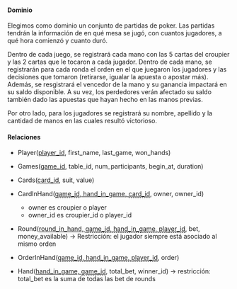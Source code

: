 #### Dominio

Elegimos como dominio un conjunto de partidas de poker. Las partidas tendrán la información de en qué mesa se jugó, con cuantos jugadores, a qué hora comienzó y cuanto duró.

Dentro de cada juego, se registrará cada mano con las 5 cartas del croupier y las 2 cartas que le tocaron a cada jugador. Dentro de cada mano, se registrarán para cada ronda el orden en el que juegaron los jugadores y las decisiones que tomaron (retirarse, igualar la apuesta o apostar más). Además, se resgistrará el vencedor de la mano y su ganancia impactará en su saldo disponible. A su vez, los perdedores verán afectado su saldo también dado las apuestas que hayan hecho en las manos previas.

Por otro lado, para los jugadores se registrará su nombre, apellido y la cantidad de manos en las cuales resultó victorioso.

#### Relaciones

- Player(<u>player_id</u>, first_name, last_game, won_hands)

- Games(<u>game_id</u>, table_id, num_participants, begin_at, duration)

- Cards(<u>card_id</u>, suit, value)

- CardInHand(<u><span style='border-bottom: 1px dashed;'>game_id</span>, hand_in_game, <span style='border-bottom: 1px dashed;'>card_id</span></u>, owner, owner_id)
  - owner es croupier o player
  - owner_id es croupier_id o player_id

- Round(<u>round_in_hand, <span style='border-bottom: 1px dashed;'>game_id, hand_in_game, player_id</span></u>, bet, money_available) -> Restricción: el jugador siempre está asociado al mismo orden

- OrderInHand(<u><span style='border-bottom: 1px dashed;'>game_id, hand_in_game, player_id</span></u>, order)
  
- Hand(<u>hand_in_game, <span style='border-bottom: 1px dashed;'>game_id</span></u>, total_bet, winner_id) -> restricción: total_bet es la suma de todas las bet de rounds


